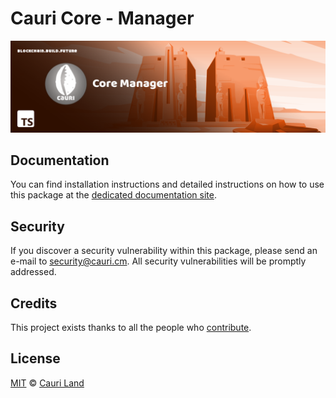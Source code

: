 # Cauri Core - Manager

<p align="center">
    <img src="./banner.png" />
</p>

## Documentation

You can find installation instructions and detailed instructions on how to use this package at the [dedicated documentation site](https://cauri.cm/documentation).

## Security

If you discover a security vulnerability within this package, please send an e-mail to security@cauri.cm. All security vulnerabilities will be promptly addressed.

## Credits

This project exists thanks to all the people who [contribute](../../../../contributors).

## License

[MIT](LICENSE) © [Cauri Land](https://cauri.cm)